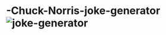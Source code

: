 # -Chuck-Norris-joke-generator![joke-generator](https://user-images.githubusercontent.com/83859600/149665004-e762b032-6251-49fb-b18b-1e295d53c8c3.jpg)
